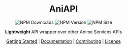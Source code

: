 <h1 align="center">
	AniAPI
</h1>

<div align="center">
	<img alt="NPM Downloads" src="https://img.shields.io/npm/dm/aniapi?style=for-the-badge">
	<img alt="NPM Version" src="https://img.shields.io/npm/v/aniapi?style=for-the-badge">
	<img alt="NPM Size" src="https://img.shields.io/bundlejs/size/aniapi?style=for-the-badge">
</div>

<p align="center">
	<strong>Lightweight</strong> API wrapper over other Anime Services APIs
</p>

<div align="center">
	<a href="https://zetharionn.gitbook.io/aniapi-docs/getting-started/installation">Getting Started</a>
	|
	<a href="https://zetharionn.gitbook.io/aniapi-docs">Documentation</a>
	|	
	<a href="https://github.com/zetharionn/aniapi/blob/main/.github/CONTRIBUTING.md">Contributing</a>
	|
	<a href="https://github.com/zetharionn/aniapi/blob/main/.github/LICENSE.md">License</a>
</div>
